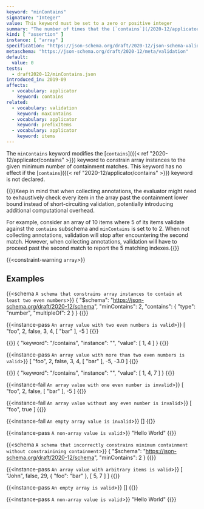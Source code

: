 ```yaml
---
keyword: "minContains"
signature: "Integer"
value: This keyword must be set to a zero or positive integer
summary: "The number of times that the [`contains`](/2020-12/applicator/contains) keyword (if set) successfully validates against the instance must be greater than or equal to the given integer."
kind: [ "assertion" ]
instance: [ "array" ]
specification: "https://json-schema.org/draft/2020-12/json-schema-validation.html#section-6.4.5"
metaschema: "https://json-schema.org/draft/2020-12/meta/validation"
default:
  value: 0
tests:
  - draft2020-12/minContains.json
introduced_in: 2019-09
affects:
  - vocabulary: applicator
    keyword: contains
related:
  - vocabulary: validation
    keyword: maxContains
  - vocabulary: applicator
    keyword: prefixItems
  - vocabulary: applicator
    keyword: items
---
```


The `minContains` keyword modifies the [`contains`]({{< ref
"2020-12/applicator/contains" >}}) keyword to constrain array instances to the
given minimum number of containment matches. This keyword has no effect if the
[`contains`]({{< ref "2020-12/applicator/contains" >}}) keyword is not declared.

{{<common-pitfall>}}Keep in mind that when collecting annotations, the
evaluator might need to exhaustively check every item in the array past the
containment lower bound instead of short-circuiting validation, potentially
introducing additional computational overhead.

For example, consider an array of 10 items where 5 of its items validate
against the `contains` subschema and `minContains` is set to to 2. When not
collecting annotations, validation will stop after encountering the second
match. However, when collecting annotations, validation will have to proceed
past the second match to report the 5 matching indexes.{{</common-pitfall>}}

{{<constraint-warning `array`>}}

## Examples

{{<schema `A schema that constrains array instances to contain at least two even numbers`>}}
{
  "$schema": "https://json-schema.org/draft/2020-12/schema",
  "minContains": 2,
  "contains": {
    "type": "number",
    "multipleOf": 2
  }
}
{{</schema>}}

{{<instance-pass `An array value with two even numbers is valid`>}}
[ "foo", 2, false, 3, 4, [ "bar" ], -5 ]
{{</instance-pass>}}

{{<instance-annotation>}}
{ "keyword": "/contains", "instance": "", "value": [ 1, 4 ] }
{{</instance-annotation>}}

{{<instance-pass `An array value with more than two even numbers is valid`>}}
[ "foo", 2, false, 3, 4, [ "bar" ], -5, -3.0 ]
{{</instance-pass>}}

{{<instance-annotation>}}
{ "keyword": "/contains", "instance": "", "value": [ 1, 4, 7 ] }
{{</instance-annotation>}}

{{<instance-fail `An array value with one even number is invalid`>}}
[ "foo", 2, false, [ "bar" ], -5 ]
{{</instance-fail>}}

{{<instance-fail `An array value without any even number is invalid`>}}
[ "foo", true ]
{{</instance-fail>}}

{{<instance-fail `An empty array value is invalid`>}}
[]
{{</instance-fail>}}

{{<instance-pass `A non-array value is valid`>}}
"Hello World"
{{</instance-pass>}}

{{<schema `A schema that incorrectly constrains minimum containment without constrainining containment`>}}
{
  "$schema": "https://json-schema.org/draft/2020-12/schema",
  "minContains": 2
}
{{</schema>}}

{{<instance-pass `An array value with arbitrary items is valid`>}}
[ "John", false, 29, { "foo": "bar" }, [ 5, 7 ] ]
{{</instance-pass>}}

{{<instance-pass `An empty array is valid`>}}
[]
{{</instance-pass>}}

{{<instance-pass `A non-array value is valid`>}}
"Hello World"
{{</instance-pass>}}

